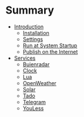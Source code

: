 # Summary

- [Introduction](introduction.md)
  - [Installation](introduction/installation.md)
  - [Settings](introduction/settings.md)
  - [Run at System Startup](introduction/run-at-system-startup.md)
  - [Publish on the Internet](introduction/publish-on-the-internet.md)
- [Services](services.md)
  - [Buienradar]()
  - [Clock]()
  - [Lua](services/lua.md)
  - [OpenWeather]()
  - [Solar](services/solar.md)
  - [Tado](services/tado.md)
  - [Telegram]()
  - [YouLess]()
